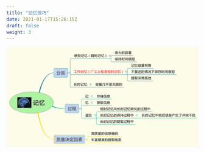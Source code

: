 ```yaml
---
title: "记忆技巧"
date: 2021-01-17T15:26:15Z
draft: false
weight: 3
---
```



![a1](./img/记忆.svg)




